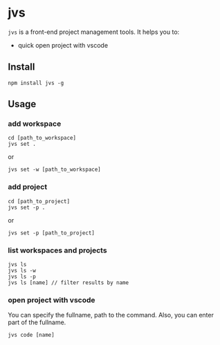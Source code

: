 # jvs

`jvs` is a front-end project management tools. It helps you to:

- quick open project with vscode

## Install

```console
npm install jvs -g
```

## Usage

### add workspace

```console
cd [path_to_workspace]
jvs set .
```

or

```console
jvs set -w [path_to_workspace]
```

### add project

```console
cd [path_to_project]
jvs set -p .
```

or

```console
jvs set -p [path_to_project]
```

### list workspaces and projects

```console
jvs ls
jvs ls -w
jvs ls -p
jvs ls [name] // filter results by name
```

### open project with vscode

You can specify the fullname, path to the command. Also, you can enter part of the fullname.

```console
jvs code [name]
```

